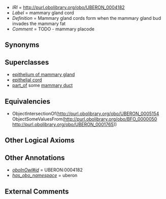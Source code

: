  * *IRI* = http://purl.obolibrary.org/obo/UBERON_0004182
 * *Label* = mammary gland cord
 * *Definition* = Mammary gland cords form when the mammary gland bud invades the mammary fat
 * *Comment* = TODO - mammary placode

## Synonyms


## Superclasses

 * [epithelium of mammary gland](../../UBERON/44/UBERON_0003244.md)
 * [epithelial cord](../../UBERON/54/UBERON_0005154.md)
 * [part_of](../../BFO/50/BFO_0000050.md) some [mammary duct](../../UBERON/65/UBERON_0001765.md)

## Equivalencies

 * ObjectIntersectionOf(<http://purl.obolibrary.org/obo/UBERON_0005154> ObjectSomeValuesFrom(<http://purl.obolibrary.org/obo/BFO_0000050> <http://purl.obolibrary.org/obo/UBERON_0001765>))

## Other Logical Axioms


## Other Annotations

 * *[oboInOwl#id](../../id/oboInOwl#id.md)* = UBERON:0004182
 * *[has_obo_namespace](../../ce/oboInOwl#hasOBONamespace.md)* = uberon

## External Comments

